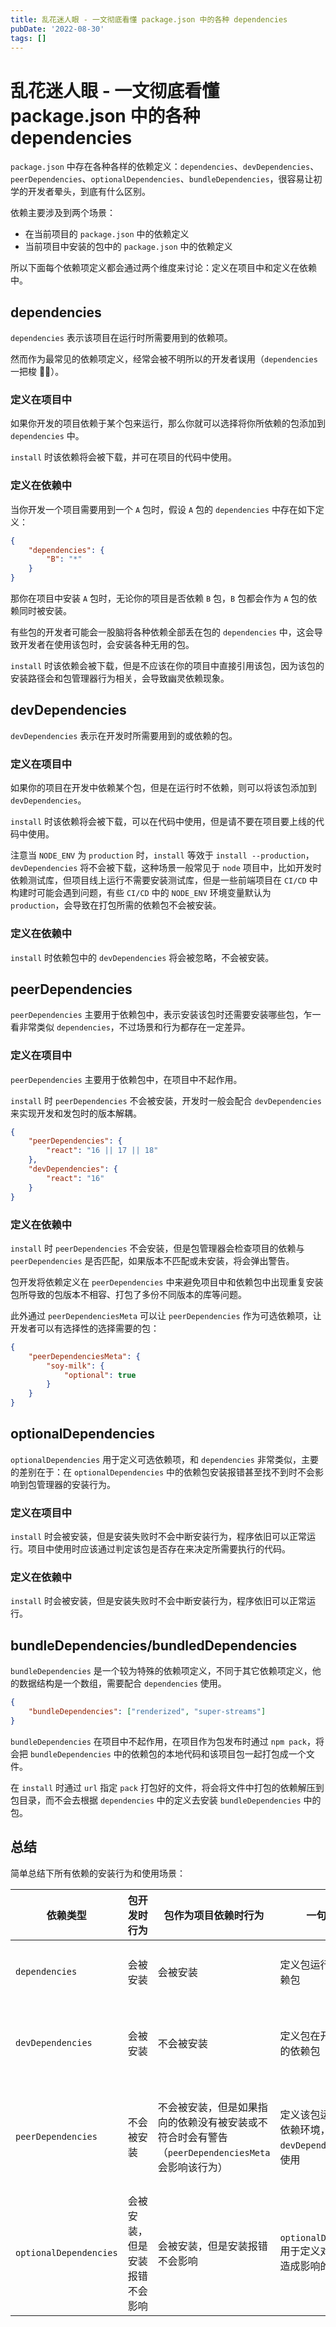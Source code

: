 ```yaml
---
title: 乱花迷人眼 - 一文彻底看懂 package.json 中的各种 dependencies
pubDate: '2022-08-30'
tags: []
---
```


# 乱花迷人眼 - 一文彻底看懂 package.json 中的各种 dependencies

`package.json` 中存在各种各样的依赖定义：`dependencies`、`devDependencies`、`peerDependencies`、`optionalDependencies`、`bundleDependencies`，很容易让初学的开发者晕头，到底有什么区别。

依赖主要涉及到两个场景：

-   在当前项目的 `package.json` 中的依赖定义
-   当前项目中安装的包中的 `package.json` 中的依赖定义

所以下面每个依赖项定义都会通过两个维度来讨论：定义在项目中和定义在依赖中。

## dependencies

`dependencies` 表示该项目在运行时所需要用到的依赖项。

然而作为最常见的依赖项定义，经常会被不明所以的开发者误用（`dependencies` 一把梭 🤦‍♂️）。

### 定义在项目中

如果你开发的项目依赖于某个包来运行，那么你就可以选择将你所依赖的包添加到 `dependencies` 中。

`install` 时该依赖将会被下载，并可在项目的代码中使用。

### 定义在依赖中

当你开发一个项目需要用到一个 `A` 包时，假设 `A` 包的 `dependencies` 中存在如下定义：

```json
{
    "dependencies": {
        "B": "*"
    }
}
```

那你在项目中安装 `A` 包时，无论你的项目是否依赖 `B` 包，`B` 包都会作为 `A` 包的依赖同时被安装。

有些包的开发者可能会一股脑将各种依赖全部丢在包的 `dependencies` 中，这会导致开发者在使用该包时，会安装各种无用的包。

`install` 时该依赖会被下载，但是不应该在你的项目中直接引用该包，因为该包的安装路径会和包管理器行为相关，会导致幽灵依赖现象。

## devDependencies

`devDependencies` 表示在开发时所需要用到的或依赖的包。

### 定义在项目中

如果你的项目在开发中依赖某个包，但是在运行时不依赖，则可以将该包添加到 `devDependencies`。

`install` 时该依赖将会被下载，可以在代码中使用，但是请不要在项目要上线的代码中使用。

注意当 `NODE_ENV` 为 `production` 时，`install` 等效于 `install --production`，`devDependencies` 将不会被下载，这种场景一般常见于 `node` 项目中，比如开发时依赖测试库，但项目线上运行不需要安装测试库，但是一些前端项目在 `CI/CD` 中构建时可能会遇到问题，有些 `CI/CD` 中的 `NODE_ENV` 环境变量默认为 `production`，会导致在打包所需的依赖包不会被安装。

### 定义在依赖中

`install` 时依赖包中的 `devDependencies` 将会被忽略，不会被安装。

## peerDependencies

`peerDependencies` 主要用于依赖包中，表示安装该包时还需要安装哪些包，乍一看非常类似 `dependencies`，不过场景和行为都存在一定差异。

### 定义在项目中

`peerDependencies` 主要用于依赖包中，在项目中不起作用。

`install` 时 `peerDependencies` 不会被安装，开发时一般会配合 `devDependencies` 来实现开发和发包时的版本解耦。

```json
{
    "peerDependencies": {
        "react": "16 || 17 || 18"
    },
    "devDependencies": {
        "react": "16"
    }
}
```

### 定义在依赖中

`install` 时 `peerDependencies` 不会安装，但是包管理器会检查项目的依赖与 `peerDependencies` 是否匹配，如果版本不匹配或未安装，将会弹出警告。

包开发将依赖定义在 `peerDependencies` 中来避免项目中和依赖包中出现重复安装包所导致的包版本不相容、打包了多份不同版本的库等问题。

此外通过 `peerDependenciesMeta` 可以让 `peerDependencies` 作为可选依赖项，让开发者可以有选择性的选择需要的包：

```json
{
    "peerDependenciesMeta": {
        "soy-milk": {
            "optional": true
        }
    }
}
```

## optionalDependencies

`optionalDependencies` 用于定义可选依赖项，和 `dependencies` 非常类似，主要的差别在于：在 `optionalDependencies` 中的依赖包安装报错甚至找不到时不会影响到包管理器的安装行为。

### 定义在项目中

`install` 时会被安装，但是安装失败时不会中断安装行为，程序依旧可以正常运行。项目中使用时应该通过判定该包是否存在来决定所需要执行的代码。

### 定义在依赖中

`install` 时会被安装，但是安装失败时不会中断安装行为，程序依旧可以正常运行。

## bundleDependencies/bundledDependencies

`bundleDependencies` 是一个较为特殊的依赖项定义，不同于其它依赖项定义，他的数据结构是一个数组，需要配合 `dependencies` 使用。

```json
{
    "bundleDependencies": ["renderized", "super-streams"]
}
```

`bundleDependencies` 在项目中不起作用，在项目作为包发布时通过 `npm pack`，将会把 `bundleDependencies` 中的依赖包的本地代码和该项目包一起打包成一个文件。

在 `install` 时通过 `url` 指定 `pack` 打包好的文件，将会将文件中打包的依赖解压到包目录，而不会去根据 `dependencies` 中的定义去安装 `bundleDependencies` 中的包。

## 总结

简单总结下所有依赖的安装行为和使用场景：

| 依赖类型 | 包开发时行为 | 包作为项目依赖时行为 | 一句话总结 | 举例 |
| --- | --- | --- | --- | --- |
| `dependencies` | 会被安装 | 会被安装 | 定义包运行所需要的依赖包 | 某前端项目使用 `react` 进行开发，需要将 `react` 添加到 `dependencies` 中 |
| `devDependencies` | 会被安装 | 不会被安装 | 定义包在开发时所需要的依赖包 | `antd` 使用了 `@testing-library/react` 进行测试，需要将 `@testing-library/react` 添加到 `devDependencies` 中 |
| `peerDependencies` | 不会被安装 | 不会被安装，但是如果指向的依赖没有被安装或不符合时会有警告（`peerDependenciesMeta` 会影响该行为） | 定义该包运行所需要的依赖环境，一般和 `devDependencies` 一起使用 | `antd` 是一个 `react` 组件库，为了不和使用它的项目中的 `react` 版本定义造成冲突，需要将支持的 `react` 版本添加到 `peerDependencies` 中 |
| `optionalDependencies` | 会被安装，但是安装报错不会影响 | 会被安装，但是安装报错不会影响 | `optionalDependencies` 用于定义对包运行不会造成影响的依赖包 | 一个包在使用 `A` 包进行了某些操作，但是如果 `A` 包不在的话，可以使用别的 `API` 达到同样的效果，可以将 `A` 包添加到 `optionalDependencies` 中 |
